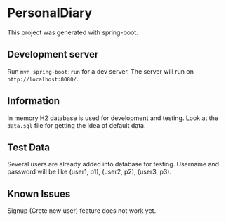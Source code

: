 # PersonalDiary

This project was generated with spring-boot.

## Development server

Run `mvn spring-boot:run` for a dev server. The server will run on `http://localhost:8080/`.

## Information

In memory H2 database is used for development and testing. Look at the `data.sql` file for getting the idea of default data.

## Test Data

Several users are already added into database for testing. Username and password will be like (user1, p1), (user2, p2), (user3, p3).

## Known Issues

Signup (Crete new user) feature does not work yet. 